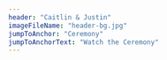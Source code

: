 ```yaml
---
header: "Caitlin & Justin"
imageFileName: "header-bg.jpg"
jumpToAnchor: "Ceremony"
jumpToAnchorText: "Watch the Ceremony"
---
```

